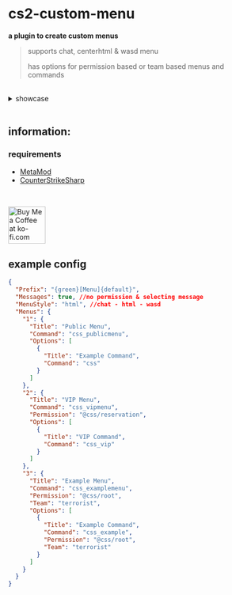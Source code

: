 # cs2-custom-menu
**a plugin to create custom menus**
> supports chat, centerhtml & wasd menu
>
> has options for permission based or team based menus and commands

<br>

<details>
	<summary>showcase</summary>
	<video src="https://github.com/user-attachments/assets/07574910-1b56-48e4-90de-39342743bdaa">
</details>

<br>

## information:

### requirements
- [MetaMod](https://cs2.poggu.me/metamod/installation)
- [CounterStrikeSharp](https://github.com/roflmuffin/CounterStrikeSharp)

<br>

<a href='https://ko-fi.com/G2G2Y3Z9R' target='_blank'><img style='border:0px; height:75px;' src='https://storage.ko-fi.com/cdn/brandasset/kofi_s_tag_dark.png?_gl=1*6vhavf*_gcl_au*MTIwNjcwMzM4OC4xNzE1NzA0NjM5*_ga*NjE5MjYyMjkzLjE3MTU3MDQ2MTM.*_ga_M13FZ7VQ2C*MTcyMjIwMDA2NS4xNy4xLjE3MjIyMDA0MDUuNjAuMC4w' border='0' alt='Buy Me a Coffee at ko-fi.com' /></a> <br>

## example config
```json
{
  "Prefix": "{green}[Menu]{default}",
  "Messages": true, //no permission & selecting message
  "MenuStyle": "html", //chat - html - wasd
  "Menus": {
    "1": {
      "Title": "Public Menu",
      "Command": "css_publicmenu",
      "Options": [
        {
          "Title": "Example Command",
          "Command": "css"
        }
      ]
    },
    "2": {
      "Title": "VIP Menu",
      "Command": "css_vipmenu",
      "Permission": "@css/reservation",
      "Options": [
        {
          "Title": "VIP Command",
          "Command": "css_vip"
        }
      ]
    },
    "3": {
      "Title": "Example Menu",
      "Command": "css_examplemenu",
      "Permission": "@css/root",
      "Team": "terrorist",
      "Options": [
        {
          "Title": "Example Command",
          "Command": "css_example",
          "Permission": "@css/root",
          "Team": "terrorist"
        }
      ]
    }
  }
}
```
